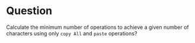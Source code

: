 # Question

Calculate the minimum number of operations to achieve a given number of characters using only `copy All` and `paste` operations?
